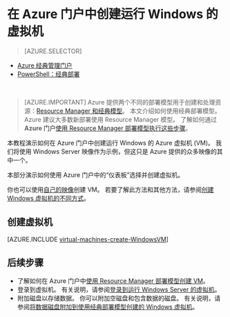 <properties
    pageTitle="在 Azure 门户中创建 VM | Azure"
    description="在 Azure 门户中创建 Windows 虚拟机。"
    services="virtual-machines-windows"
    documentationcenter=""
    author="cynthn"
    manager="timlt"
    editor=""
    tags="azure-service-management"
    translationtype="Human Translation" />
<tags
    ms.assetid="1871f823-ebd7-4eff-9a22-8e2411555595"
    ms.service="virtual-machines-windows"
    ms.workload="infrastructure-services"
    ms.tgt_pltfrm="vm-windows"
    ms.devlang="na"
    ms.topic="article"
    ms.date="02/27/2017"
    wacn.date="04/24/2017"
    ms.author="cynthn"
    ms.sourcegitcommit="a114d832e9c5320e9a109c9020fcaa2f2fdd43a9"
    ms.openlocfilehash="baa96694fb5d9b274e1af9ec81dcd113babd87a3"
    ms.lasthandoff="04/14/2017" />

# <a name="create-a-virtual-machine-running-windows-in-the-azure-portal-preview"></a>在 Azure 门户中创建运行 Windows 的虚拟机
> [AZURE.SELECTOR]
- [Azure 经典管理门户](/documentation/articles/virtual-machines-windows-classic-tutorial/)
- [PowerShell：经典部署](/documentation/articles/virtual-machines-windows-classic-create-powershell/)

<br>

> [AZURE.IMPORTANT]
> Azure 提供两个不同的部署模型用于创建和处理资源：[Resource Manager 和经典模型](/documentation/articles/resource-manager-deployment-model/)。 本文介绍如何使用经典部署模型。 Azure 建议大多数新部署使用 Resource Manager 模型。 了解如何通过 **Azure 门户**[使用 Resource Manager 部署模型执行这些步骤](/documentation/articles/virtual-machines-windows-hero-tutorial/)。

本教程演示如何在 Azure 门户中创建运行 Windows 的 Azure 虚拟机 (VM)。 我们将使用 Windows Server 映像作为示例，但这只是 Azure 提供的众多映像的其中一个。

本部分演示如何使用 Azure 门户中的“仪表板”选择并创建虚拟机。

你也可以使用[自己的映像](/documentation/articles/virtual-machines-windows-classic-createupload-vhd/)创建 VM。 若要了解此方法和其他方法，请参阅[创建 Windows 虚拟机的不同方式](/documentation/articles/virtual-machines-windows-creation-choices/)。

<!-- 02/27/2017 Video removed as it was based on the Classic Management Portal. -->

## <a id="createvirtualmachine"> </a>创建虚拟机
[AZURE.INCLUDE [virtual-machines-create-WindowsVM](../../includes/virtual-machines-create-windowsvm.md)]

## <a name="next-steps"></a>后续步骤
* 了解如何在 Azure 门户中[使用 Resource Manager 部署模型创建 VM](/documentation/articles/virtual-machines-windows-hero-tutorial/)。
* 登录到虚拟机。 有关说明，请参阅[登录到运行 Windows Server 的虚拟机](/documentation/articles/virtual-machines-windows-classic-connect-logon/)。
* 附加磁盘以存储数据。 你可以附加空磁盘和包含数据的磁盘。 有关说明，请参阅[将数据磁盘附加到使用经典部署模型创建的 Windows 虚拟机](/documentation/articles/virtual-machines-windows-classic-attach-disk/)。
<!--Update_Description: change to the new portal-->